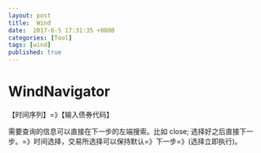 ```yaml
---
layout: post
title:  Wind
date:  2017-6-5 17:31:35 +0800
categories: [Tool]
tags: [wind]
published: true
---
```


# WindNavigator

【时间序列】=》【输入债券代码】

需要查询的信息可以直接在下一步的左端搜索。比如 close; 选择好之后直接下一步。=》时间选择，交易所选择可以保持默认=》下一步=》(选择立即执行)。






